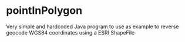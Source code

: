 # pointInPolygon
Very simple and hardcoded Java program to use as example to reverse geocode WGS84 coordinates using a ESRI ShapeFile
